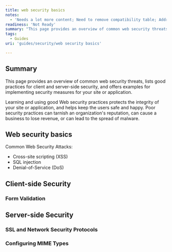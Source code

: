 ```yaml
---
title: web security basics
notes:
  - 'Needs a lot more content; Need to remove compatibility table; Address minor bugs in comments; Need to cross-link to other relevant content'
readiness: 'Not Ready'
summary: "This page provides an overview of common web security threats, lists good practices for client and server-side security, and offers examples for implementing security measures for your site or application.\n"
tags:
  - Guides
uri: 'guides/security/web security basics'

---
```

## <span>Summary</span>

This page provides an overview of common web security threats, lists good practices for client and server-side security, and offers examples for implementing security measures for your site or application.

Learning and using good Web security practices protects the integrity of your site or application, and helps keep the users safe and happy. Poor security practices can tarnish an organization's reputation, can cause a business to lose revenue, or can lead to the spread of malware.

## <span>Web security basics</span>

Common Web Security Attacks:

-   Cross-site scripting (XSS)
-   SQL injection
-   Denial-of-Service (DoS)

## <span>Client-side Security</span>

### <span>Form Validation</span>

## <span>Server-side Security</span>

### <span>SSL and Network Security Protocols</span>

### <span>Configuring MIME Types</span>

